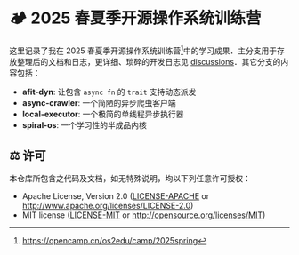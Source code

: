 # 🏕️ 2025 春夏季开源操作系统训练营

这里记录了我在 2025 春夏季开源操作系统训练营[^1]中的学习成果．主分支用于存放整理后的文档和日志，更详细、琐碎的开发日志见 [discussions](https://github.com/loichyan/openoscamp-2025s/discussions)．其它分支的内容包括：

- **afit-dyn**: 让包含 `async fn` 的 `trait` 支持动态派发
- **async-crawler**: 一个简陋的异步爬虫客户端
- **local-executor**: 一个极简的单线程异步执行器
- **spiral-os**: 一个学习性的半成品内核

## ⚖️ 许可

本仓库所包含之代码及文档，如无特殊说明，均以下列任意许可授权：

- Apache License, Version 2.0 ([LICENSE-APACHE](LICENSE-APACHE) or <http://www.apache.org/licenses/LICENSE-2.0>)
- MIT license ([LICENSE-MIT](LICENSE-MIT) or <http://opensource.org/licenses/MIT>)

[^1]: <https://opencamp.cn/os2edu/camp/2025spring>
